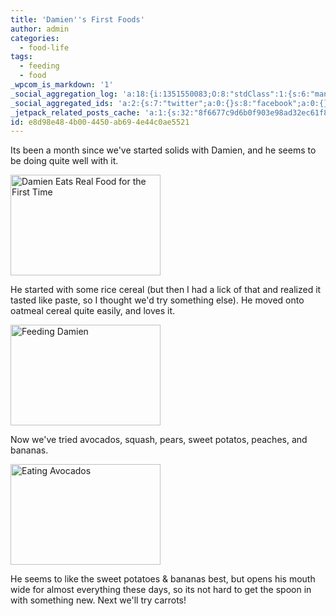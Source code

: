 ```yaml
---
title: 'Damien''s First Foods'
author: admin
categories:
  - food-life
tags:
  - feeding
  - food
_wpcom_is_markdown: '1'
_social_aggregation_log: 'a:18:{i:1351550083;O:8:"stdClass":1:{s:6:"manual";s:0:"";}i:1351553656;O:8:"stdClass":1:{s:6:"manual";s:0:"";}i:1351557554;O:8:"stdClass":1:{s:6:"manual";s:0:"";}i:1351565600;O:8:"stdClass":1:{s:6:"manual";s:0:"";}i:1351580816;O:8:"stdClass":1:{s:6:"manual";s:0:"";}i:1351610886;O:8:"stdClass":1:{s:6:"manual";s:0:"";}i:1351655192;O:8:"stdClass":1:{s:6:"manual";s:0:"";}i:1351743754;O:8:"stdClass":1:{s:6:"manual";s:0:"";}i:1351917067;O:8:"stdClass":1:{s:6:"manual";s:0:"";}i:1371995578;O:8:"stdClass":2:{s:6:"manual";b:0;s:5:"items";a:0:{}}i:1372016204;O:8:"stdClass":2:{s:6:"manual";b:0;s:5:"items";a:0:{}}i:1372032922;O:8:"stdClass":2:{s:6:"manual";b:0;s:5:"items";a:0:{}}i:1372042777;O:8:"stdClass":2:{s:6:"manual";b:0;s:5:"items";a:0:{}}i:1372153467;O:8:"stdClass":2:{s:6:"manual";b:0;s:5:"items";a:0:{}}i:1372569927;O:8:"stdClass":2:{s:6:"manual";b:0;s:5:"items";a:0:{}}i:1372887177;O:8:"stdClass":2:{s:6:"manual";b:0;s:5:"items";a:0:{}}i:1373058340;O:8:"stdClass":2:{s:6:"manual";b:0;s:5:"items";a:0:{}}i:1373231753;O:8:"stdClass":2:{s:6:"manual";b:0;s:5:"items";a:0:{}}}'
_social_aggregated_ids: 'a:2:{s:7:"twitter";a:0:{}s:8:"facebook";a:0:{}}'
_jetpack_related_posts_cache: 'a:1:{s:32:"8f6677c9d6b0f903e98ad32ec61f8deb";a:2:{s:7:"expires";i:1515548212;s:7:"payload";a:3:{i:0;a:1:{s:2:"id";i:207;}i:1;a:1:{s:2:"id";i:187;}i:2;a:1:{s:2:"id";i:199;}}}}'
id: e8d98e48-4b00-4450-ab69-4e44c0ae5521
---
```

<p>Its been a month since we've started solids with Damien, and he seems to be doing quite well with it.</p>
<p><a href="http://www.flickr.com/photos/lemon/2144017470/" class="tt-flickr"><img src="http://farm3.static.flickr.com/2171/2144017470_9bc702851d_m.jpg" alt="Damien Eats Real Food for the First Time" width="240" height="161" border="0" /></a></p>
<p>He started with some rice cereal (but then I had a lick of that and realized it tasted like paste, so I thought we'd try something else).  He moved onto oatmeal cereal quite easily, and loves it.</p>
<p><a href="http://www.flickr.com/photos/lemon/2154285567/" class="tt-flickr"><img src="http://farm3.static.flickr.com/2363/2154285567_0c6a740db2_m.jpg" alt="Feeding Damien" width="240" height="161" border="0" /></a></p>
<p>Now we've tried avocados, squash, pears, sweet potatos, peaches, and bananas.</p>
<p><a href="http://www.flickr.com/photos/lemon/2208732554/" class="tt-flickr"><img src="http://farm3.static.flickr.com/2150/2208732554_0166b4ec87_m.jpg" alt="Eating Avocados" width="240" height="161" border="0" /></a></p>
<p>He seems to like the sweet potatoes &amp; bananas best, but opens his mouth wide for almost everything these days, so its not hard to get the spoon in with something new.  Next we'll try carrots!</p>
